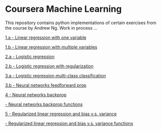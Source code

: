 # Coursera Machine Learning


This repository contains python implementations of certain exercises from the course by Andrew Ng. Work in process ...<P>


<A href='http://nbviewer.jupyter.org/github/sametmarasli/machine_learning_andrewng/blob/master/notebooks/1/linear_regression_with_one_variable.ipynb'>1.a - Linear regression with one variable</A><BR>

<A href='http://nbviewer.jupyter.org/github/sametmarasli/machine_learning_andrewng/blob/master/notebooks/1/linear_regression_with_multiple_variables.ipynb'>1.b - Linear regression with multiple variables</A><BR>

<A href='http://nbviewer.jupyter.org/github/sametmarasli/machine_learning_andrewng/blob/master/notebooks/2/Logistic_Regression.ipynb'>2.a - Logistic regression</A><BR>

<A href='http://nbviewer.jupyter.org/github/sametmarasli/machine_learning_andrewng/blob/master/notebooks/2/Logistic_Regression_with_Regularization.ipynb'>2.b - Logistic regression with regularization</A><BR>

<A href='http://nbviewer.jupyter.org/github/sametmarasli/machine_learning_andrewng/blob/master/notebooks/3/logistic _regression_multi-class_classification.ipynb'>3.a - Logistic regression multi-class classification</A><BR>

<A href='http://nbviewer.jupyter.org/github/sametmarasli/machine_learning_andrewng/blob/master/notebooks/3/neural_networks_feedforward_prop.ipynb'>3.b - Neural networks feedforward prop</A><BR>

<A href='http://nbviewer.jupyter.org/github/sametmarasli/machine_learning_andrewng/blob/master/notebooks/4/neural_networks_backprop.ipynb'>4 - Neural networks backprop</A><BR>
 
<A href='https://github.com/sametmarasli/machine_learning_andrewng/blob/master/notebooks/4/ex4_func.py'>	- Neural networks backprop functions</A><BR>

<A href='http://nbviewer.jupyter.org/github/sametmarasli/machine_learning_andrewng/blob/master/notebooks/5/regularized_linear_regression_and_bias-variance.ipynb'>5 - Regularized linear regression and bias v.s. variance</A><BR>

<A href='https://github.com/sametmarasli/machine_learning_andrewng/blob/master/notebooks/5/ex5_func.py'>	- Regularized linear regression and bias v.s. variance functions</A><BR>
